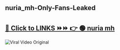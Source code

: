 
 ## nuria_mh-Only-Fans-Leaked

# <h2><a href="https://clipsfans.com/nuria_mh&ref=git">🔗 Click to LINKS ⏩⏩ 👉 🟢 nuria mh </a></h2>

<a href="https://clipsfans.com/nuria_mh&ref=git" rel="nofollow" data-target="animated-image.originalLink"><img src="https://i.ibb.co.com/xMMVF88/686577567.gif" alt="Viral Video Original" style="max-width: 100%; display: inline-block;" data-target="animated-image.originalImage"></a>
